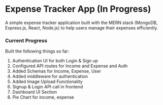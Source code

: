 # Expense Tracker App (In Progress)

A simple expense tracker application built with the MERN stack (MongoDB, Express.js, React, Node.js) to help users manage their expenses efficiently.

### Current Progress

Built the following things so far:

1. Authentication UI for both Login & Sign up
2. Configured API routes for Income and Expense and Auth
3. Added Schemas for Income, Expense, User
4. Added middleware for authentication
5. Added Image Upload Functionality
6. Signup & Login API call in frontend
7. Dashboard UI Section
8. Pie Chart for income, expense
